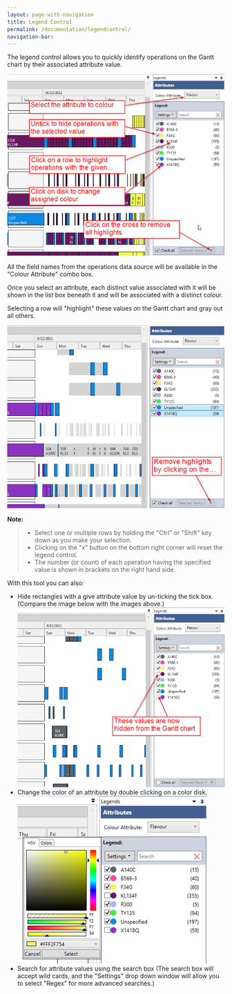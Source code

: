 ```yaml
---
layout: page-with-navigation
title: Legend Control
permalink: /documentation/legendcontrol/
navigation-bar:
---
```


The legend control allows you to quickly identify operations on the Gantt chart by their associated attribute value.

![Legend Control](img/RanttLegendControl.png)

All the field names from the operations data source will be available in the "Colour Attribute" combo box.

Once you select an attribute, each distinct value associated with it will be shown in the list box beneath it and will be associated with a distinct colour. 

Selecting a row will "highlight" these values on the Gantt chart and gray out all others.

![Highlights](img/Highlights.png)

**Note:** 

> - Select one or multiple rows by holding the "Ctrl" or "Shift" key down as you make your selection.
> - Clicking on the "x" button on the bottom right corner will reset the legend control.
> - The number (or count) of each operation having the specified value is shown in brackets on the right hand side.

With this tool you can also:

- Hide rectangles with a give attribute value by un-ticking the tick box. (Compare the image below with the images above.) 
	![Hidden Operations](img/Hidden.png)
- Change the color of an attribute by double clicking on a color disk.
	![Colour Picker](img/ColourPicker.png)
- Search for attribute values using the search box (The search box will accept wild cards, and the "Settings" drop down window will allow you to select "Regex" for more advanced searches.)

